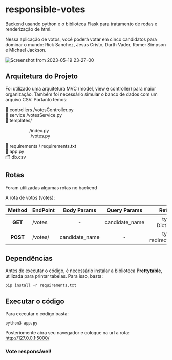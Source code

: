 # responsible-votes
Backend usando python e o biblioteca Flask para tratamento de rodas e renderização de html.

Nessa aplicação de votos, você poderá votar em cinco candidatos para dominar o mundo: Rick Sanchez, Jesus Cristo, Darth Vader, Romer Simpson e Michael Jackson.

![Screenshot from 2023-05-19 23-27-00](https://github.com/Lebackrobot/responsible-votes/assets/49316490/6bc0aa57-1d8c-412a-8c07-e899d9359930)


## Arquitetura do Projeto
Foi utilizado uma arquitetura MVC (model, view e controller) para maior organização. Também foi necessário simular o banco de dados com um arquivo CSV. Portanto temos:

📁 controllers /votesController.py <br>
📁 service /votesService.py <br>
📁 templates/<br>

  &nbsp;&nbsp; &nbsp; &nbsp;&nbsp; &nbsp;&nbsp; &nbsp; &nbsp; &nbsp; &nbsp; /index.py      <br>
  &nbsp;&nbsp; &nbsp; &nbsp; &nbsp; &nbsp;&nbsp; &nbsp; &nbsp; &nbsp; &nbsp; /votes.py    <br>
   
 📁 requirements / requirements.txt     <br>
 📝 app.py <br>
 🗂️ db.csv

## Rotas
Foram utilizadas algumas rotas no backend

A rota de votos (votes):

Method |  EndPoint | Body Params | Query Params |Returns
:---------: | :------ | :-------: | :--------: | :--------:
<strong>GET</strong>| /votes |   -  | candidate_name | type : Dictionary
<strong>POST<strong>  | /votes/ |   candidate_name | - | type : redirect('votes')

## Dependências
Antes de executar o código, é necessário instalar a biblioteca <strong>Prettytable</strong>, utilizada para printar tabelas. Para isso, basta:
```console
pip install -r requirements.txt
```
## Executar o código
  Para executar o código basta:
  ```console
python3 app.py
```
 Posteriomente abra seu navegador e coloque na url a rota: http://127.0.0.1:5000/
  
  ### Vote responsável!
